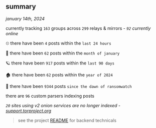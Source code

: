 
## summary
_january 14th, 2024_

currently tracking `163` groups across `299` relays & mirrors - _`92` currently online_

⏲ there have been `4` posts within the `last 24 hours`

🦈 there have been `62` posts within the `month of january`

🪐 there have been `917` posts within the `last 90 days`

🏚 there have been `62` posts within the `year of 2024`

🦕 there have been `9344` posts `since the dawn of ransomwatch`

there are `96` custom parsers indexing posts

_`20` sites using v2 onion services are no longer indexed - [support.torproject.org](https://support.torproject.org/onionservices/v2-deprecation/)_

> see the project [README](https://github.com/joshhighet/ransomwatch#ransomwatch--) for backend technicals
